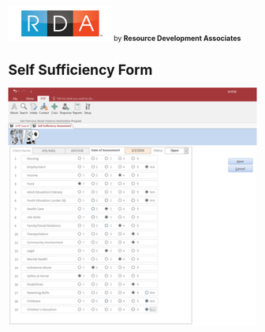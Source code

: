 ![RDA Logo](../img/RDA_transparent_210x70.png "RDA Logo") by **Resource Development Associates**

# Self Sufficiency Form

![Self Sufficiency Form](img/selfSufficiency.png "Self Sufficiency Form")
